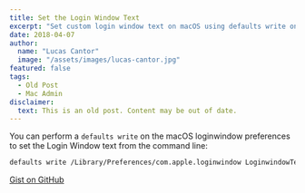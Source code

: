 ```yaml
---
title: Set the Login Window Text
excerpt: "Set custom login window text on macOS using defaults write on loginwindow preferences."
date: 2018-04-07
author:
  name: "Lucas Cantor"
  image: "/assets/images/lucas-cantor.jpg"
featured: false
tags:
  - Old Post
  - Mac Admin
disclaimer:
  text: This is an old post. Content may be out of date.
---
```


You can perform a `defaults write` on the macOS loginwindow preferences to set the Login Window text from the command line:

```bash
defaults write /Library/Preferences/com.apple.loginwindow LoginwindowText "Property of John Doe - (555) 555-5555"
```

[Gist on GitHub](https://gist.github.com/lucascantor/322c7507a23b4f2a423c281519e30342)
